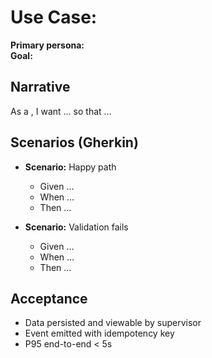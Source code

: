 # Use Case: <name>
**Primary persona:** <role>  
**Goal:** <business outcome>

## Narrative
As a <persona>, I want … so that …

## Scenarios (Gherkin)
- **Scenario:** Happy path
  - Given …
  - When …
  - Then …

- **Scenario:** Validation fails
  - Given …
  - When …
  - Then …

## Acceptance
- Data persisted and viewable by supervisor
- Event emitted with idempotency key
- P95 end-to-end < 5s
